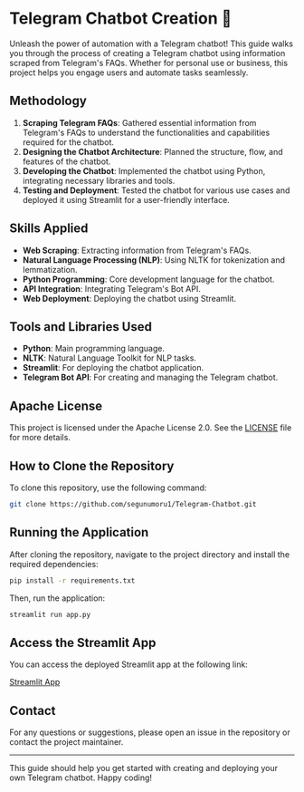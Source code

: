 # Telegram Chatbot Creation 🤖

Unleash the power of automation with a Telegram chatbot! This guide walks you through the process of creating a Telegram chatbot using information scraped from Telegram's FAQs. Whether for personal use or business, this project helps you engage users and automate tasks seamlessly.

## Methodology

1. **Scraping Telegram FAQs**: Gathered essential information from Telegram's FAQs to understand the functionalities and capabilities required for the chatbot.
2. **Designing the Chatbot Architecture**: Planned the structure, flow, and features of the chatbot.
3. **Developing the Chatbot**: Implemented the chatbot using Python, integrating necessary libraries and tools.
4. **Testing and Deployment**: Tested the chatbot for various use cases and deployed it using Streamlit for a user-friendly interface.

## Skills Applied

- **Web Scraping**: Extracting information from Telegram's FAQs.
- **Natural Language Processing (NLP)**: Using NLTK for tokenization and lemmatization.
- **Python Programming**: Core development language for the chatbot.
- **API Integration**: Integrating Telegram's Bot API.
- **Web Deployment**: Deploying the chatbot using Streamlit.

## Tools and Libraries Used

- **Python**: Main programming language.
- **NLTK**: Natural Language Toolkit for NLP tasks.
- **Streamlit**: For deploying the chatbot application.
- **Telegram Bot API**: For creating and managing the Telegram chatbot.

## Apache License

This project is licensed under the Apache License 2.0. See the [LICENSE](LICENSE) file for more details.

## How to Clone the Repository

To clone this repository, use the following command:

```bash
git clone https://github.com/segunumoru1/Telegram-Chatbot.git
```

## Running the Application

After cloning the repository, navigate to the project directory and install the required dependencies:

```bash
pip install -r requirements.txt
```

Then, run the application:

```bash
streamlit run app.py
```

## Access the Streamlit App

You can access the deployed Streamlit app at the following link:

[Streamlit App](https://segunumoru1-telegram-chatbot-app-hydw14.streamlit.app/)

## Contact

For any questions or suggestions, please open an issue in the repository or contact the project maintainer.

---

This guide should help you get started with creating and deploying your own Telegram chatbot. Happy coding!
